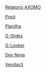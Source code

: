 <a href="https://shop.axomo.com" target="_blank">Relatorio AXOMO</a>

<a href="https://prezi.com/view/8gTT8YklNnquglzGAGxg/"  target="_blank">Prezi</a>

<a href="https://docs.google.com/spreadsheets/d/1YuDpNnq3Kjr6FeGP8wQgICGp1bUsalFoxoX0f94e9ik/edit?usp=sharing" target="_blank">Planilha</a>

<a href="https://docs.google.com/presentation/d/119wxasM-2d-t3VTjXW-UBP5a0DzcpcidYP0ow1PgPOM/edit?usp=sharing" target="_blank">G-Slides</a>

<a href="https://lookerstudio.google.com/" target="_blank">G-Looker</a>

<a href="https://lookerstudio.google.com/s/uBYt7n6-goQ" target="_blank">Dev Ninja</a>

<a href="https://lookerstudio.google.com/reporting/09d6bc95-cd6f-46ff-b380-2f6e10c9ad9f" target="_blank">Vendas3</a>





